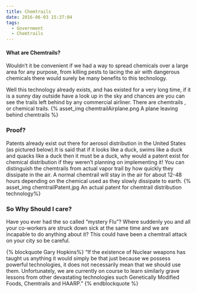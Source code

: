 ```yaml
---
title: Chemtrails
date: 2016-06-03 15:37:04
tags:
  - Government
  - Chemtrails
---
```

#### What are Chemtrails?

Wouldn’t it be convenient if we had a way to spread chemicals over a large area for any purpose, from killing pests to lacing the air with dangerous chemicals there would surely be many benefits to this technology.

Well this technology already exists, and has existed for a very long time, if it is a sunny day outside have a look up in the sky and chances are you can see the trails left behind by any commercial airliner. There are chemtrails , or chemical trails.
{% asset_img chemtrailAirplane.png A plane leaving behind chemtrails %}

### Proof?
Patents already exist out there for aerosol distribution in the United States (as pictured below).It is said that if it looks like a duck, swims like a duck and quacks like a duck then it must be a duck, why would a patent exist for chemical distribution if they weren’t planning on implementing it! You can distinguish the chemtrails from actual vapor trail by how quickly they dissipate in the air. A normal chemtrail will stay in the air for about 12-48 hours depending on the chemical used as they slowly dissipate to earth.
{% asset_img chemtrailPatent.jpg An actual patent for chemtrail distribution technology%}

### So Why Should I care?
Have you ever had the so called “mystery Flu”? Where suddenly you and all your co-workers are struck down sick at the same time and we are incapable to do anything about it? This could have been a chemtrail attack on your city so be careful.

{% blockquote Gary Hopkins%}
“If the existence of Nuclear weapons has taught us anything it would simply be that just because we possess powerful technologies, it does not necessarily mean that we should use them. Unfortunately, we are currently on course to learn similarly grave lessons from other devastating technologies such Genetically Modified Foods, Chemtrails and HAARP.”
{% endblockquote %}
